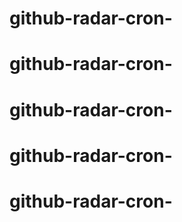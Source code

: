 # github-radar-cron-
# github-radar-cron-
# github-radar-cron-
# github-radar-cron-
# github-radar-cron-
